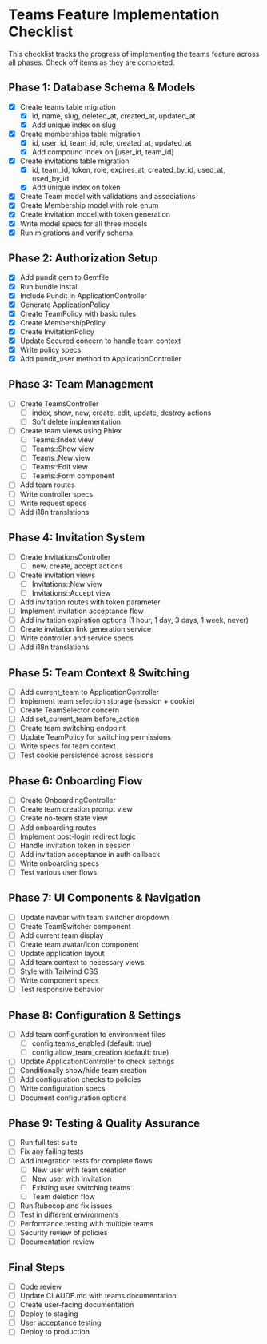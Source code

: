# Teams Feature Implementation Checklist

This checklist tracks the progress of implementing the teams feature across all phases. Check off items as they are completed.

## Phase 1: Database Schema & Models
- [x] Create teams table migration
  - [x] id, name, slug, deleted_at, created_at, updated_at
  - [x] Add unique index on slug
- [x] Create memberships table migration
  - [x] id, user_id, team_id, role, created_at, updated_at
  - [x] Add compound index on [user_id, team_id]
- [x] Create invitations table migration
  - [x] id, team_id, token, role, expires_at, created_by_id, used_at, used_by_id
  - [x] Add unique index on token
- [x] Create Team model with validations and associations
- [x] Create Membership model with role enum
- [x] Create Invitation model with token generation
- [x] Write model specs for all three models
- [x] Run migrations and verify schema

## Phase 2: Authorization Setup
- [x] Add pundit gem to Gemfile
- [x] Run bundle install
- [x] Include Pundit in ApplicationController
- [x] Generate ApplicationPolicy
- [x] Create TeamPolicy with basic rules
- [x] Create MembershipPolicy
- [x] Create InvitationPolicy
- [x] Update Secured concern to handle team context
- [x] Write policy specs
- [x] Add pundit_user method to ApplicationController

## Phase 3: Team Management
- [ ] Create TeamsController
  - [ ] index, show, new, create, edit, update, destroy actions
  - [ ] Soft delete implementation
- [ ] Create team views using Phlex
  - [ ] Teams::Index view
  - [ ] Teams::Show view
  - [ ] Teams::New view
  - [ ] Teams::Edit view
  - [ ] Teams::Form component
- [ ] Add team routes
- [ ] Write controller specs
- [ ] Write request specs
- [ ] Add i18n translations

## Phase 4: Invitation System
- [ ] Create InvitationsController
  - [ ] new, create, accept actions
- [ ] Create invitation views
  - [ ] Invitations::New view
  - [ ] Invitations::Accept view
- [ ] Add invitation routes with token parameter
- [ ] Implement invitation acceptance flow
- [ ] Add invitation expiration options (1 hour, 1 day, 3 days, 1 week, never)
- [ ] Create invitation link generation service
- [ ] Write controller and service specs
- [ ] Add i18n translations

## Phase 5: Team Context & Switching
- [ ] Add current_team to ApplicationController
- [ ] Implement team selection storage (session + cookie)
- [ ] Create TeamSelector concern
- [ ] Add set_current_team before_action
- [ ] Create team switching endpoint
- [ ] Update TeamPolicy for switching permissions
- [ ] Write specs for team context
- [ ] Test cookie persistence across sessions

## Phase 6: Onboarding Flow
- [ ] Create OnboardingController
- [ ] Create team creation prompt view
- [ ] Create no-team state view
- [ ] Add onboarding routes
- [ ] Implement post-login redirect logic
- [ ] Handle invitation token in session
- [ ] Add invitation acceptance in auth callback
- [ ] Write onboarding specs
- [ ] Test various user flows

## Phase 7: UI Components & Navigation
- [ ] Update navbar with team switcher dropdown
- [ ] Create TeamSwitcher component
- [ ] Add current team display
- [ ] Create team avatar/icon component
- [ ] Update application layout
- [ ] Add team context to necessary views
- [ ] Style with Tailwind CSS
- [ ] Write component specs
- [ ] Test responsive behavior

## Phase 8: Configuration & Settings
- [ ] Add team configuration to environment files
  - [ ] config.teams_enabled (default: true)
  - [ ] config.allow_team_creation (default: true)
- [ ] Update ApplicationController to check settings
- [ ] Conditionally show/hide team creation
- [ ] Add configuration checks to policies
- [ ] Write configuration specs
- [ ] Document configuration options

## Phase 9: Testing & Quality Assurance
- [ ] Run full test suite
- [ ] Fix any failing tests
- [ ] Add integration tests for complete flows
  - [ ] New user with team creation
  - [ ] New user with invitation
  - [ ] Existing user switching teams
  - [ ] Team deletion flow
- [ ] Run Rubocop and fix issues
- [ ] Test in different environments
- [ ] Performance testing with multiple teams
- [ ] Security review of policies
- [ ] Documentation review

## Final Steps
- [ ] Code review
- [ ] Update CLAUDE.md with teams documentation
- [ ] Create user-facing documentation
- [ ] Deploy to staging
- [ ] User acceptance testing
- [ ] Deploy to production